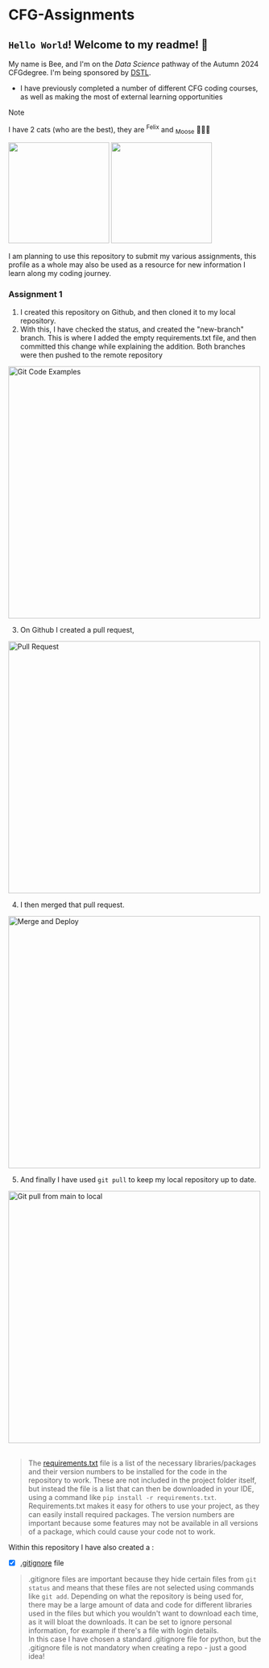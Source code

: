 # CFG-Assignments
## `Hello World`! Welcome to my readme! 👋

My name is Bee, and I'm on the *Data Science* pathway of the Autumn 2024 CFGdegree. I'm being sponsored by [DSTL](https://www.gov.uk/government/organisations/defence-science-and-technology-laboratory).

- I have previously completed a number of different CFG coding courses, as well as making the most of external learning opportunities
  
> [!NOTE]
> I have 2 cats (who are the best), they are <sup>Felix</sup> and <sub>Moose</sub> 🖤🤍🖤
>
> <img src="https://github.com/user-attachments/assets/b48ee013-c50a-4e4a-b357-22309eed45ce" width="200" /> <img src="https://github.com/user-attachments/assets/0f43f37b-9d3f-47dd-ac84-9bbf35a47edd" width="200" />

I am planning to use this repository to submit my various assignments, this profile as a whole may also be used as a resource for new information I learn along my coding journey. 

<h3>Assignment 1</h3>

1. I created this repository on Github, and then cloned it to my local repository.  
2. With this, I have checked the status, and created the "new-branch" branch. This is where I added the empty requirements.txt file, and then committed this change while explaining the addition. Both branches were then pushed to the remote repository
<img src="https://github.com/user-attachments/assets/72537cbc-37b3-4dd9-a8d4-8b0d765ad359" alt="Git Code Examples" width="500"/>

3. On Github I created a pull request,
<img src="https://github.com/user-attachments/assets/361f63a2-e8e8-4aa0-ba88-1b051e2d4209" alt="Pull Request" width="500"/>

4. I then merged that pull request.
<img src="https://github.com/user-attachments/assets/96b3f6ca-4e30-4354-a963-c8cecc40b50f" alt="Merge and Deploy" width="500"/>

5. And finally I have used `git pull` to keep my local repository up to date.
<img src="https://github.com/user-attachments/assets/62219e55-5248-4e68-97f6-f076c72ab3ad" alt="Git pull from main to local" width="500"/>
</br>
</br>

> The [requirements.txt](/requirements.txt) file is a list of the necessary libraries/packages and their version numbers to be installed for the code in the repository to work. These are not included in the project folder itself, but instead the file is a list that can then be downloaded in your IDE, using a command like `pip install -r requirements.txt`. Requirements.txt makes it easy for others to use your project, as they can easily install required packages.
> The version numbers are important because some features may not be available in all versions of a package, which could cause your code not to work.

Within this repository I have also created a :
- [X] [.gitignore](/.gitignore) file
> .gitignore files are important because they hide certain files from `git status` and means that these files are not selected using commands like `git add`. Depending on what the repository is being used for, there may be a large amount of data and code for different libraries used in the files but which you wouldn't want to download each time, as it will bloat the downloads. It can be set to ignore personal information, for example if there's a file with login details.</br>
In this case I have chosen a standard .gitignore file for python, but the .gitignore file is not mandatory when creating a repo - just a good idea!


